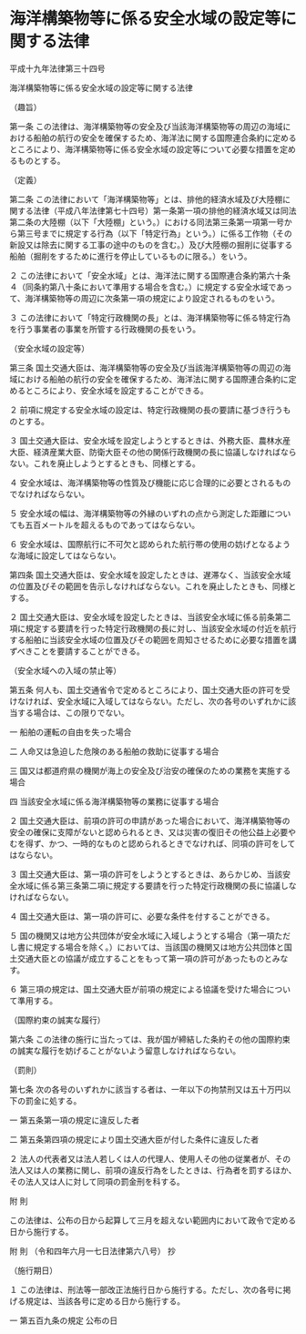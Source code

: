# 海洋構築物等に係る安全水域の設定等に関する法律

平成十九年法律第三十四号

海洋構築物等に係る安全水域の設定等に関する法律

（趣旨）

第一条 この法律は、海洋構築物等の安全及び当該海洋構築物等の周辺の海域における船舶の航行の安全を確保するため、海洋法に関する国際連合条約に定めるところにより、海洋構築物等に係る安全水域の設定等について必要な措置を定めるものとする。

（定義）

第二条 この法律において「海洋構築物等」とは、排他的経済水域及び大陸棚に関する法律（平成八年法律第七十四号）第一条第一項の排他的経済水域又は同法第二条の大陸棚（以下「大陸棚」という。）における同法第三条第一項第一号から第三号までに規定する行為（以下「特定行為」という。）に係る工作物（その新設又は除去に関する工事の途中のものを含む。）及び大陸棚の掘削に従事する船舶（掘削をするために進行を停止しているものに限る。）をいう。

２ この法律において「安全水域」とは、海洋法に関する国際連合条約第六十条４（同条約第八十条において準用する場合を含む。）に規定する安全水域であって、海洋構築物等の周辺に次条第一項の規定により設定されるものをいう。

３ この法律において「特定行政機関の長」とは、海洋構築物等に係る特定行為を行う事業者の事業を所管する行政機関の長をいう。

（安全水域の設定等）

第三条 国土交通大臣は、海洋構築物等の安全及び当該海洋構築物等の周辺の海域における船舶の航行の安全を確保するため、海洋法に関する国際連合条約に定めるところにより、安全水域を設定することができる。

２ 前項に規定する安全水域の設定は、特定行政機関の長の要請に基づき行うものとする。

３ 国土交通大臣は、安全水域を設定しようとするときは、外務大臣、農林水産大臣、経済産業大臣、防衛大臣その他の関係行政機関の長に協議しなければならない。これを廃止しようとするときも、同様とする。

４ 安全水域は、海洋構築物等の性質及び機能に応じ合理的に必要とされるものでなければならない。

５ 安全水域の幅は、海洋構築物等の外縁のいずれの点から測定した距離についても五百メートルを超えるものであってはならない。

６ 安全水域は、国際航行に不可欠と認められた航行帯の使用の妨げとなるような海域に設定してはならない。

第四条 国土交通大臣は、安全水域を設定したときは、遅滞なく、当該安全水域の位置及びその範囲を告示しなければならない。これを廃止したときも、同様とする。

２ 国土交通大臣は、安全水域を設定したときは、当該安全水域に係る前条第二項に規定する要請を行った特定行政機関の長に対し、当該安全水域の付近を航行する船舶に当該安全水域の位置及びその範囲を周知させるために必要な措置を講ずべきことを要請することができる。

（安全水域への入域の禁止等）

第五条 何人も、国土交通省令で定めるところにより、国土交通大臣の許可を受けなければ、安全水域に入域してはならない。ただし、次の各号のいずれかに該当する場合は、この限りでない。

一 船舶の運転の自由を失った場合

二 人命又は急迫した危険のある船舶の救助に従事する場合

三 国又は都道府県の機関が海上の安全及び治安の確保のための業務を実施する場合

四 当該安全水域に係る海洋構築物等の業務に従事する場合

２ 国土交通大臣は、前項の許可の申請があった場合において、海洋構築物等の安全の確保に支障がないと認められるとき、又は災害の復旧その他公益上必要やむを得ず、かつ、一時的なものと認められるときでなければ、同項の許可をしてはならない。

３ 国土交通大臣は、第一項の許可をしようとするときは、あらかじめ、当該安全水域に係る第三条第二項に規定する要請を行った特定行政機関の長に協議しなければならない。

４ 国土交通大臣は、第一項の許可に、必要な条件を付することができる。

５ 国の機関又は地方公共団体が安全水域に入域しようとする場合（第一項ただし書に規定する場合を除く。）においては、当該国の機関又は地方公共団体と国土交通大臣との協議が成立することをもって第一項の許可があったものとみなす。

６ 第三項の規定は、国土交通大臣が前項の規定による協議を受けた場合について準用する。

（国際約束の誠実な履行）

第六条 この法律の施行に当たっては、我が国が締結した条約その他の国際約束の誠実な履行を妨げることがないよう留意しなければならない。

（罰則）

第七条 次の各号のいずれかに該当する者は、一年以下の拘禁刑又は五十万円以下の罰金に処する。

一 第五条第一項の規定に違反した者

二 第五条第四項の規定により国土交通大臣が付した条件に違反した者

２ 法人の代表者又は法人若しくは人の代理人、使用人その他の従業者が、その法人又は人の業務に関し、前項の違反行為をしたときは、行為者を罰するほか、その法人又は人に対して同項の罰金刑を科する。

附 則

この法律は、公布の日から起算して三月を超えない範囲内において政令で定める日から施行する。

附 則 （令和四年六月一七日法律第六八号） 抄

（施行期日）

１ この法律は、刑法等一部改正法施行日から施行する。ただし、次の各号に掲げる規定は、当該各号に定める日から施行する。

一 第五百九条の規定 公布の日

